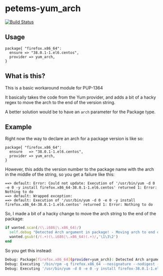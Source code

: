 # petems-yum_arch

[![Build Status](https://travis-ci.org/petems/petems-yum_arch.svg?branch=master)](https://travis-ci.org/petems/petems-yum_arch)

## Usage

```puppet
package{ "firefox.x86_64":
  ensure => "38.0.1-1.el6.centos",
  provider => yum_arch,
}
```

## What is this?

This is a basic workaround module for PUP-1364

It basically takes the code from the Yum provider, and adds a bit of a hacky regex to move the arch to the end of the version string.

A better solution would be to have an `arch` parameter for the Package type.

## Example

Right now the way to declare an arch for a package version is like so:

```puppet
package{ "firefox.x86_64":
  ensure   => "38.0.1-1.el6.centos",
  provider => yum_arch,
}
```

However, this adds the version number to the package name with the arch in the middle of the string, so you get a failure like this:

```
==> default: Error: Could not update: Execution of '/usr/bin/yum -d 0 -e 0 -y install firefox.x86_64-38.0.1-1.el6.centos' returned 1: Error: Nothing to do
==> default: Wrapped exception:
==> default: Execution of '/usr/bin/yum -d 0 -e 0 -y install firefox.x86_64-38.0.1-1.el6.centos' returned 1: Error: Nothing to do
```

So, I made a bit of a hacky change to move the arch string to the end of the package:

```ruby
if wanted.scan(/(\.i686|\.x86_64)/)
  self.debug "Detected Arch argument in package! - Moving arch to end of version string"
  wanted.gsub!(/(.+)(\.i686|\.x86_64)(.+)/,'\1\3\2')
end
```

So you get this instead:

```bash
Debug: Package[firefox.x86_64](provider=yum_arch): Detected Arch argument in package! - Moving arch to end of version string
Debug: Executing '/bin/rpm -q firefox.x86_64 --nosignature --nodigest --qf %{NAME} %|EPOCH?{%{EPOCH}}:{0}| %{VERSION} %{RELEASE} %{ARCH}\n'
Debug: Executing '/usr/bin/yum -d 0 -e 0 -y install firefox-38.0.1-1.el6.centos.x86_64'
```

